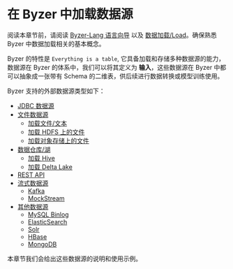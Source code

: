 # 在 Byzer 中加载数据源

阅读本章节前，请阅读 [Byzer-Lang 语言向导](/byzer-lang/zh-cn/grammar/outline.md) 以及 [数据加载/Load](/byzer-lang/zh-cn/grammar/load.md)。确保熟悉 Byzer 中数据加载相关的基本概念。

Byzer 的特性是 `Everything is a table`, 它具备加载和存储多种数据源的能力，数据源在 Byzer 的体系中，我们可以将其定义为 **输入**，这些数据源在 Byzer 中都可以抽象成一张带有 Schema 的二维表，供后续进行数据转换或模型训练使用。



Byzer 支持的外部数据源类型如下：
- [JDBC 数据源](/byzer-lang/zh-cn/datasource/jdbc/jdbc.md)
- [文件数据源](/byzer-lang/zh-cn/datasource/file/README.md)
    - [加载文件/文本](/byzer-lang/zh-cn/datasource/file/file.md)
    - [加载 HDFS 上的文件 ](/byzer-lang/zh-cn/datasource/file/hdfs.md)
    - [加载对象存储上的文件](/byzer-lang/zh-cn/datasource/file/object_storage.md)
- [数据仓库/湖](/byzer-lang/zh-cn/datasource/dw/README.md)
    * [加载 Hive](/byzer-lang/zh-cn/datasource/dw/hive.md)
    * [加载 Delta Lake](/byzer-lang/zh-cn/datasource/dw/delta_lake.md)
- [REST API](/byzer-lang/zh-cn/datasource/restapi/restapi.md)    
- [流式数据源](/byzer-lang/zh-cn/datasource/streaming/README.md)
    * [Kafka](/byzer-lang/zh-cn/datasource/streaming/kafka.md)
    * [MockStream](/byzer-lang/zh-cn/datasource/streaming/mock_streaming.md)
- [其他数据源](/byzer-lang/zh-cn/datasource/others/RAEDME.md)
    * [MySQL Binlog](/byzer-lang/zh-cn/datasource/others/mysql_binlog.md)
    * [ElasticSearch](/byzer-lang/zh-cn/datasource/others/es.md)
    * [Solr](/byzer-lang/zh-cn/datasource/others/solr.md)
    * [HBase](/byzer-lang/zh-cn/datasource/others/hbase.md)
    * [MongoDB](/byzer-lang/zh-cn/datasource/others/mongodb.md)

本章节我们会给出这些数据源的说明和使用示例。

